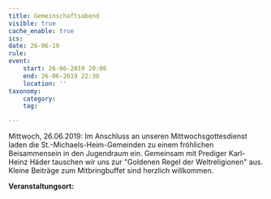 ```yaml
---
title: Gemeinschaftsabend
visible: true
cache_enable: true
ics: 
date: 26-06-19
rule: 
event:
	start: 26-06-2019 20:00
	end: 26-06-2019 22:30
	location: ''
taxonomy:
	category: 
	tag: 

---
```

Mittwoch, 26.06.2019: Im Anschluss an unseren Mittwochsgottesdienst laden die St.-Michaels-Heim-Gemeinden zu einem fröhlichen Beisammensein in den Jugendraum ein. Gemeinsam mit Prediger Karl-Heinz Häder tauschen wir uns zur "Goldenen Regel der Weltreligionen" aus. Kleine Beiträge zum Mitbringbuffet sind herzlich willkommen.


**Veranstaltungsort:** 

